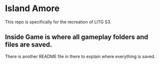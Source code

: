 # Island Amore
This repo is specifically for the recreation of LITG S3.

## Inside Game is where all gameplay folders and files are saved.
There is another README file in there to explain where everything is saved.
